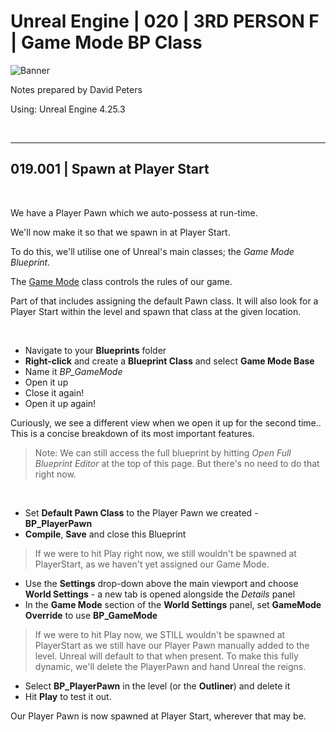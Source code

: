 # Unreal Engine | 020 | 3RD PERSON F | Game Mode BP Class

![Banner](https://user-images.githubusercontent.com/36719180/93958681-1a422980-fdab-11ea-8c2b-e665e08294da.png)


Notes prepared by David Peters

Using: Unreal Engine 4.25.3 

<br>

---

## 019.001 | Spawn at Player Start

<br>

We have a Player Pawn which we auto-possess at run-time.

We'll now make it so that we spawn in at Player Start.

To do this, we'll utilise one of Unreal's main classes; the *Game Mode Blueprint*.

The [Game Mode](https://docs.unrealengine.com/en-US/Gameplay/Framework/GameMode/index.html) class controls the rules of our game.

Part of that includes assigning the default Pawn class. It will also look for a Player Start within the level and spawn that class at the given location.

<br>

- Navigate to your **Blueprints** folder
- **Right-click** and create a **Blueprint Class** and select **Game Mode Base**
- Name it *BP_GameMode*
- Open it up
- Close it again!
- Open it up again!

Curiously, we see a different view when we open it up for the second time.. This is a concise breakdown of its most important features.

> Note: We can still access the full blueprint by hitting *Open Full Blueprint Editor* at the top of this page. But there's no need to do that right now.

<br>

- Set  **Default Pawn Class** to the Player Pawn we created - **BP_PlayerPawn**
- **Compile**, **Save** and close this Blueprint

> If we were to hit Play right now, we still wouldn't be spawned at PlayerStart, as we haven't yet assigned our Game Mode.

- Use the **Settings** drop-down above the main viewport and choose **World Settings** - a new tab is opened alongside the *Details* panel
- In the **Game Mode** section of the **World Settings** panel, set **GameMode Override** to use **BP_GameMode**

> If we were to hit Play now, we STILL wouldn't be spawned at PlayerStart as we still have our Player Pawn manually added to the level. Unreal will default to that when present. To make this fully dynamic, we'll delete the PlayerPawn and hand Unreal the reigns.

- Select **BP_PlayerPawn** in the level (or the **Outliner**) and delete it
- Hit **Play** to test it out.

Our Player Pawn is now spawned at Player Start, wherever that may be. 





